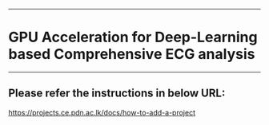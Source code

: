 ___
# GPU Acceleration for Deep-Learning based Comprehensive ECG analysis
___

## Please refer the instructions in below URL:

https://projects.ce.pdn.ac.lk/docs/how-to-add-a-project
